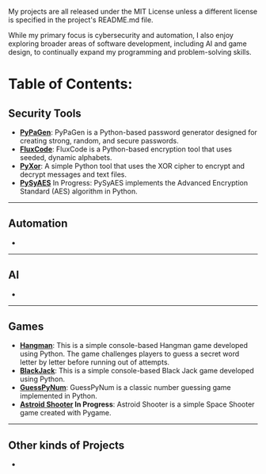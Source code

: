 My projects are all released under the MIT License unless a different license is specified in the project's README.md file.

While my primary focus is cybersecurity and automation, I also enjoy exploring broader areas of software development, including AI and game design, to continually expand my programming and problem-solving skills.
# Table of Contents:

## Security Tools

  * **[PyPaGen](https://github.com/EkkoN7/PyPaGen)**: PyPaGen is a Python-based password generator designed for creating strong, random, and secure passwords.
  * **[FluxCode](https://github.com/EkkoN7/FluxCode)**: FluxCode is a Python-based encryption tool that uses seeded, dynamic alphabets.
  * **[PyXor](https://github.com/EkkoN7/PyXor)**: A simple Python tool that uses the XOR cipher to encrypt and decrypt messages and text files.
  * **[PySyAES](https://github.com/EkkoN7/PySyAES)** In Progress: PySyAES implements the Advanced Encryption Standard (AES) algorithm in Python.

-----

## Automation 

* 

-----

## AI

* 

-----

## Games

  * **[Hangman](https://github.com/EkkoN7/Hangman)**: This is a simple console-based Hangman game developed using Python. The game challenges players to guess a secret word letter by letter before running out of attempts.
  *  **[BlackJack](https://github.com/EkkoN7/Blackjack)**: This is a simple console-based Black Jack game developed using Python.
  *  **[GuessPyNum](https://github.com/EkkoN7/GuessPyNum)**: GuessPyNum is a classic number guessing game implemented in Python. 
* **[Astroid Shooter](https://github.com/EkkoN7/Asteroid_Shooter) In Progress**: Astroid Shooter is a simple Space Shooter game created with Pygame.
-----

## Other kinds of Projects

*
